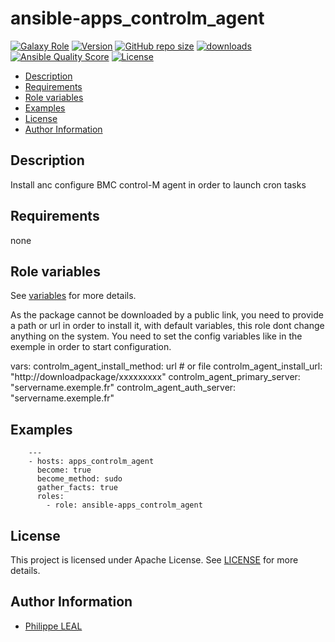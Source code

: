 # ansible-apps_controlm_agent

[![Galaxy Role](https://img.shields.io/badge/galaxy-apps_controlm_agent-purple?style=flat)](https://galaxy.ansible.com/lotusnoir/apps_controlm_agent)
[![Version](https://img.shields.io/github/release/lotusnoir/ansible-apps_controlm_agent.svg)](https://github.com/lotusnoir/ansible-apps_controlm_agent/releases/latest)
[![GitHub repo size](https://img.shields.io/github/repo-size/lotusnoir/ansible-apps_controlm_agent?color=orange&style=flat)](https://galaxy.ansible.com/lotusnoir/apps_controlm_agent)
[![downloads](https://img.shields.io/ansible/role/d/)](https://galaxy.ansible.com/lotusnoir/apps_controlm_agent)
[![Ansible Quality Score](https://img.shields.io/ansible/quality/)](https://galaxy.ansible.com/lotusnoir/apps_controlm_agent)
[![License](https://img.shields.io/badge/license-Apache--2.0-brightgreen?style=flat)](https://opensource.org/licenses/Apache-2.0)

<!-- START doctoc generated TOC please keep comment here to allow auto update -->
<!-- DON'T EDIT THIS SECTION, INSTEAD RE-RUN doctoc TO UPDATE -->

- [Description](#description)
- [Requirements](#requirements)
- [Role variables](#role-variables)
- [Examples](#examples)
- [License](#license)
- [Author Information](#author-information)

<!-- END doctoc generated TOC please keep comment here to allow auto update -->

## Description

Install anc configure BMC control-M agent in order to launch cron tasks
## Requirements

none

## Role variables

See [variables](/defaults/main.yml) for more details.

As the package cannot be downloaded by a public link, you need to provide a path or url in order to install it, with default variables, this role dont change anything on the system. You need to set the config variables like in the exemple in order to start configuration.


vars:
  controlm_agent_install_method: url # or file
  controlm_agent_install_url: "http://downloadpackage/xxxxxxxxx"
  controlm_agent_primary_server: "servername.exemple.fr"
  controlm_agent_auth_server: "servername.exemple.fr"

## Examples

        ---
        - hosts: apps_controlm_agent
          become: true
          become_method: sudo
          gather_facts: true
          roles:
            - role: ansible-apps_controlm_agent


## License

This project is licensed under Apache License. See [LICENSE](/LICENSE) for more details.

## Author Information

- [Philippe LEAL](https://github.com/lotusnoir)
